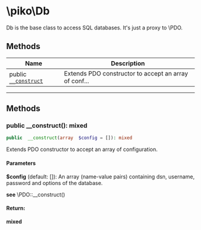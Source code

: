 

# \piko\Db

Db is the base class to access SQL databases. It's just a proxy to \PDO.










## Methods

| Name | Description |
|------|-------------|
| public [`__construct`](#method___construct) | Extends PDO constructor to accept an array of conf... |


-----



## Methods




<a name="method___construct"></a>
### public __construct(): mixed

```php
public  __construct(array  $config = []): mixed
```

Extends PDO constructor to accept an array of configuration.



#### Parameters
**$config**  (default: []):
An array (name-value pairs) containing
dsn, username, password and options of the database.




**see**  \PDO::__construct()



#### Return:
**mixed**


